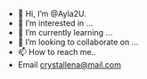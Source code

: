 - 👋 Hi, I’m @Ayla2U.
- 👀 I’m interested in ...
- 🌱 I’m currently learning ...
- 💞️ I’m looking to collaborate on ...
- 📫 How to reach me..
-  Email crystallena@mail.com

<!---
Ayla2U/Ayla2U is a ✨ special ✨ repository because its `README.md` (this file) appears on your GitHub profile.
You can click the Preview link to take a look at your changes.
--->
